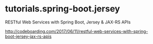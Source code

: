 # tutorials.spring-boot.jersey
RESTful Web Services with Spring Boot, Jersey &amp; JAX-RS APIs

http://codeboarding.com/2017/06/11/restful-web-services-with-spring-boot-jersey-jax-rs-apis
